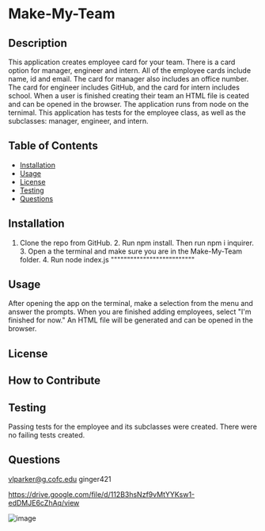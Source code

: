 
# Make-My-Team

## Description
This application creates employee card for your team. There is a card option for manager, engineer and intern. All of the employee cards include name, id and email. The card for manager also includes an office number. The card for engineer includes GitHub, and the card for intern includes school. When a user is finished creating their team an HTML file is ceated and can be opened in the browser. The application runs from node on the ternimal. This application has tests for the employee class, as well as the subclasses: manager, engineer, and intern. 

## Table of Contents
* [Installation](#installation)
* [Usage](#usage)
* [License](#)
* [Testing](#testing)
* [Questions](#questions)

## Installation 
1. Clone the repo from GitHub. 2. Run npm install. Then run npm i inquirer. 3. Open a the terminal and make sure you are in the Make-My-Team folder. 4. Run node index.js 
""""""""""""""""""""""""""
## Usage
After opening the app on the terminal, make a selection from the menu and answer the prompts. When you are finished adding employees, select "I'm finished for now." An HTML file will be generated and can be opened in the browser.

## License

## How to Contribute 


## Testing 
Passing tests for the employee and its subclasses were created. There were no failing tests created.

## Questions
vlparker@g.cofc.edu
ginger421

https://drive.google.com/file/d/112B3hsNzf9vMtYYKsw1-edDMJE6cZhAq/view

![image](https://user-images.githubusercontent.com/101539821/190015273-26530b9c-54d0-45b1-b73f-73dbf2fc7c32.png)

